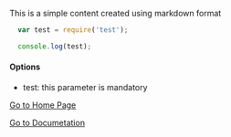 This is a simple content created using markdown format

```javascript
  var test = require('test');

  console.log(test);
```

#### Options

* test: this parameter is mandatory

[Go to Home Page](/open-switch/)

[Go to Documetation](/open-switch/documentation)
